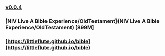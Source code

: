 ### [v0.0.4](https://github.com/littleflute/bible1/edit/master/README.md)
### [NIV Live A Bible Experience/OldTestament](NIV Live A Bible Experience/OldTestament)  [899M]

### [https://littleflute.github.io/bible](https://littleflute.github.io/bible)
